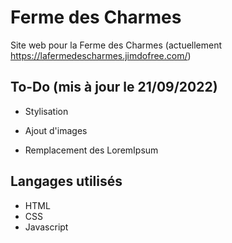 # Ferme des Charmes

Site web pour la Ferme des Charmes (actuellement https://lafermedescharmes.jimdofree.com/)

## To-Do (mis à jour le 21/09/2022)

- Stylisation

- Ajout d'images

- Remplacement des LoremIpsum


## Langages utilisés

- HTML
- CSS
- Javascript

